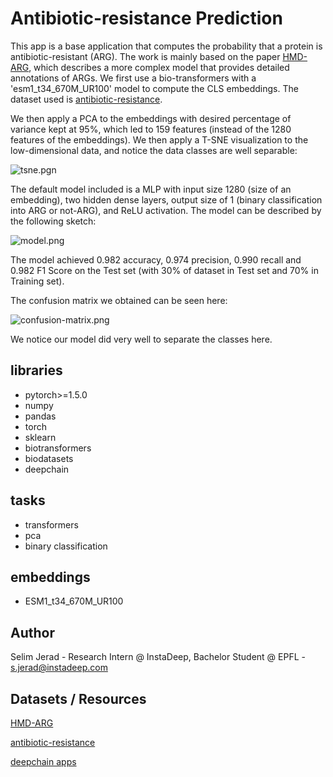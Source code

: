 # Antibiotic-resistance Prediction
This app is a base application that computes the probability that a protein is antibiotic-resistant (ARG).
The work is mainly based on the paper [HMD-ARG](https://microbiomejournal.biomedcentral.com/articles/10.1186/s40168-021-01002-3), which describes a more complex model that provides detailed annotations of ARGs.
We first use a bio-transformers with a 'esm1_t34_670M_UR100' model to compute the CLS embeddings. The dataset used is [antibiotic-resistance](https://github.com/DeepChainBio/bio-datasets/blob/main/datasets/antibiotic-resistance/description.md).

We then apply a PCA to the embeddings with desired percentage of variance kept at 95%, which led to 
159 features (instead of the 1280 features of the embeddings). We then apply a T-SNE visualization to the
low-dimensional data, and notice the data classes are well separable:

![tsne.pgn](https://i.postimg.cc/SN7tY8sK/tsne.png)

The default model included is a MLP with input size 1280 (size of an embedding), two hidden dense layers, output size of 1 (binary classification into ARG or not-ARG), and ReLU activation. The model can be described by the following sketch:

![model.png](https://i.postimg.cc/tC0ZWYTZ/Screenshot-from-2022-07-20-13-29-22.png)

The model achieved 0.982 accuracy, 0.974 precision, 0.990 recall and 0.982 F1 Score on the Test set (with 30% of dataset in Test set and 70% in Training set).

The confusion matrix we obtained can be seen here:

![confusion-matrix.png](https://i.postimg.cc/85rWcpkz/confusion-matrix.png)

We notice our model did very well to separate the classes here.

## libraries
- pytorch>=1.5.0
- numpy
- pandas
- torch
- sklearn
- biotransformers
- biodatasets
- deepchain

## tasks
- transformers
- pca
- binary classification

## embeddings
- ESM1_t34_670M_UR100

## Author

Selim Jerad - Research Intern @ InstaDeep, Bachelor Student @ EPFL - s.jerad@instadeep.com

## Datasets / Resources

[HMD-ARG](https://microbiomejournal.biomedcentral.com/articles/10.1186/s40168-021-01002-3)  

[antibiotic-resistance](https://github.com/DeepChainBio/bio-datasets/blob/main/datasets/antibiotic-resistance/description.md)

[deepchain apps](https://github.com/DeepChainBio/deepchain-apps)

